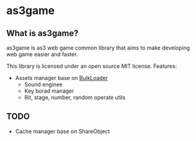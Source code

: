 as3game
=======

What is as3game?
-------

as3game is as3 web game common library that aims to make developing web game easier and faster.

This library is licensed under an open source MIT license. Features:
* Assets manager base on [BulkLoader](https://github.com/saylorzhu/BulkLoader)
	* Sound enginee 
	* Key borad manager
	* Bit, stage, number, random operate utils

TODO
-------
* Cache manager base on ShareObject
	
